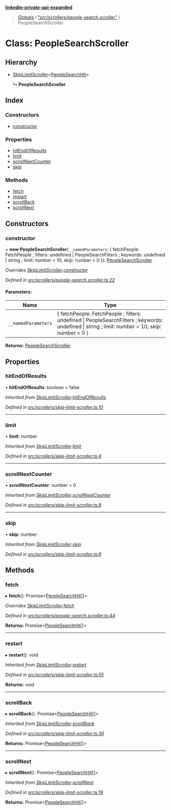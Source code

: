 **[linkedin-private-api-expanded](../README.md)**

> [Globals](../globals.md) / ["src/scrollers/people-search.scroller"](../modules/_src_scrollers_people_search_scroller_.md) / PeopleSearchScroller

# Class: PeopleSearchScroller

## Hierarchy

* [SkipLimitScroller](_src_scrollers_skip_limit_scroller_.skiplimitscroller.md)<[PeopleSearchHit](../interfaces/_src_entities_people_search_hit_entity_.peoplesearchhit.md)\>

  ↳ **PeopleSearchScroller**

## Index

### Constructors

* [constructor](_src_scrollers_people_search_scroller_.peoplesearchscroller.md#constructor)

### Properties

* [hitEndOfResults](_src_scrollers_people_search_scroller_.peoplesearchscroller.md#hitendofresults)
* [limit](_src_scrollers_people_search_scroller_.peoplesearchscroller.md#limit)
* [scrollNextCounter](_src_scrollers_people_search_scroller_.peoplesearchscroller.md#scrollnextcounter)
* [skip](_src_scrollers_people_search_scroller_.peoplesearchscroller.md#skip)

### Methods

* [fetch](_src_scrollers_people_search_scroller_.peoplesearchscroller.md#fetch)
* [restart](_src_scrollers_people_search_scroller_.peoplesearchscroller.md#restart)
* [scrollBack](_src_scrollers_people_search_scroller_.peoplesearchscroller.md#scrollback)
* [scrollNext](_src_scrollers_people_search_scroller_.peoplesearchscroller.md#scrollnext)

## Constructors

### constructor

\+ **new PeopleSearchScroller**(`__namedParameters`: { fetchPeople: FetchPeople ; filters: undefined \| PeopleSearchFilters ; keywords: undefined \| string ; limit: number = 10; skip: number = 0 }): [PeopleSearchScroller](_src_scrollers_people_search_scroller_.peoplesearchscroller.md)

*Overrides [SkipLimitScroller](_src_scrollers_skip_limit_scroller_.skiplimitscroller.md).[constructor](_src_scrollers_skip_limit_scroller_.skiplimitscroller.md#constructor)*

*Defined in [src/scrollers/people-search.scroller.ts:22](https://github.com/khanhtranngoccva/linkedin-private-api/blob/a197b9e/src/scrollers/people-search.scroller.ts#L22)*

#### Parameters:

Name | Type |
------ | ------ |
`__namedParameters` | { fetchPeople: FetchPeople ; filters: undefined \| PeopleSearchFilters ; keywords: undefined \| string ; limit: number = 10; skip: number = 0 } |

**Returns:** [PeopleSearchScroller](_src_scrollers_people_search_scroller_.peoplesearchscroller.md)

## Properties

### hitEndOfResults

•  **hitEndOfResults**: boolean = false

*Inherited from [SkipLimitScroller](_src_scrollers_skip_limit_scroller_.skiplimitscroller.md).[hitEndOfResults](_src_scrollers_skip_limit_scroller_.skiplimitscroller.md#hitendofresults)*

*Defined in [src/scrollers/skip-limit-scroller.ts:10](https://github.com/khanhtranngoccva/linkedin-private-api/blob/a197b9e/src/scrollers/skip-limit-scroller.ts#L10)*

___

### limit

•  **limit**: number

*Inherited from [SkipLimitScroller](_src_scrollers_skip_limit_scroller_.skiplimitscroller.md).[limit](_src_scrollers_skip_limit_scroller_.skiplimitscroller.md#limit)*

*Defined in [src/scrollers/skip-limit-scroller.ts:4](https://github.com/khanhtranngoccva/linkedin-private-api/blob/a197b9e/src/scrollers/skip-limit-scroller.ts#L4)*

___

### scrollNextCounter

•  **scrollNextCounter**: number = 0

*Inherited from [SkipLimitScroller](_src_scrollers_skip_limit_scroller_.skiplimitscroller.md).[scrollNextCounter](_src_scrollers_skip_limit_scroller_.skiplimitscroller.md#scrollnextcounter)*

*Defined in [src/scrollers/skip-limit-scroller.ts:8](https://github.com/khanhtranngoccva/linkedin-private-api/blob/a197b9e/src/scrollers/skip-limit-scroller.ts#L8)*

___

### skip

•  **skip**: number

*Inherited from [SkipLimitScroller](_src_scrollers_skip_limit_scroller_.skiplimitscroller.md).[skip](_src_scrollers_skip_limit_scroller_.skiplimitscroller.md#skip)*

*Defined in [src/scrollers/skip-limit-scroller.ts:6](https://github.com/khanhtranngoccva/linkedin-private-api/blob/a197b9e/src/scrollers/skip-limit-scroller.ts#L6)*

## Methods

### fetch

▸ **fetch**(): Promise<[PeopleSearchHit](../interfaces/_src_entities_people_search_hit_entity_.peoplesearchhit.md)[]\>

*Overrides [SkipLimitScroller](_src_scrollers_skip_limit_scroller_.skiplimitscroller.md).[fetch](_src_scrollers_skip_limit_scroller_.skiplimitscroller.md#fetch)*

*Defined in [src/scrollers/people-search.scroller.ts:44](https://github.com/khanhtranngoccva/linkedin-private-api/blob/a197b9e/src/scrollers/people-search.scroller.ts#L44)*

**Returns:** Promise<[PeopleSearchHit](../interfaces/_src_entities_people_search_hit_entity_.peoplesearchhit.md)[]\>

___

### restart

▸ **restart**(): void

*Inherited from [SkipLimitScroller](_src_scrollers_skip_limit_scroller_.skiplimitscroller.md).[restart](_src_scrollers_skip_limit_scroller_.skiplimitscroller.md#restart)*

*Defined in [src/scrollers/skip-limit-scroller.ts:55](https://github.com/khanhtranngoccva/linkedin-private-api/blob/a197b9e/src/scrollers/skip-limit-scroller.ts#L55)*

**Returns:** void

___

### scrollBack

▸ **scrollBack**(): Promise<[PeopleSearchHit](../interfaces/_src_entities_people_search_hit_entity_.peoplesearchhit.md)[]\>

*Inherited from [SkipLimitScroller](_src_scrollers_skip_limit_scroller_.skiplimitscroller.md).[scrollBack](_src_scrollers_skip_limit_scroller_.skiplimitscroller.md#scrollback)*

*Defined in [src/scrollers/skip-limit-scroller.ts:36](https://github.com/khanhtranngoccva/linkedin-private-api/blob/a197b9e/src/scrollers/skip-limit-scroller.ts#L36)*

**Returns:** Promise<[PeopleSearchHit](../interfaces/_src_entities_people_search_hit_entity_.peoplesearchhit.md)[]\>

___

### scrollNext

▸ **scrollNext**(): Promise<[PeopleSearchHit](../interfaces/_src_entities_people_search_hit_entity_.peoplesearchhit.md)[]\>

*Inherited from [SkipLimitScroller](_src_scrollers_skip_limit_scroller_.skiplimitscroller.md).[scrollNext](_src_scrollers_skip_limit_scroller_.skiplimitscroller.md#scrollnext)*

*Defined in [src/scrollers/skip-limit-scroller.ts:19](https://github.com/khanhtranngoccva/linkedin-private-api/blob/a197b9e/src/scrollers/skip-limit-scroller.ts#L19)*

**Returns:** Promise<[PeopleSearchHit](../interfaces/_src_entities_people_search_hit_entity_.peoplesearchhit.md)[]\>
